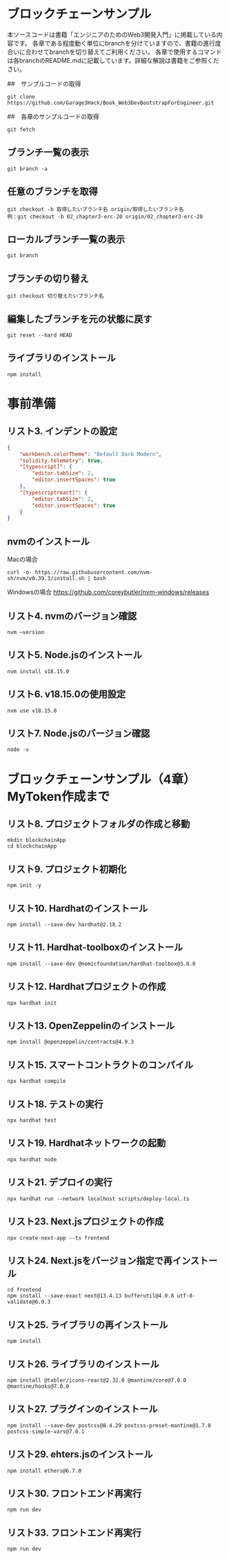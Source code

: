 # ブロックチェーンサンプル

本ソースコードは書籍「エンジニアのためのWeb3開発入門」に掲載している内容です。
各章である程度動く単位にbranchを分けていますので、書籍の進行度合いに合わせてbranchを切り替えてご利用ください。
各章で使用するコマンドは各branchのREADME.mdに記載しています。詳細な解説は書籍をご参照ください。

##　サンプルコードの取得
```
git clone https://github.com/Garage3Hack/Book_Web3DevBootstrapForEngineer.git
```

##　各章のサンプルコードの取得
```
git fetch
```

## ブランチ一覧の表示
```
git branch -a
```

## 任意のブランチを取得
```
git checkout -b 取得したいブランチ名 origin/取得したいブランチ名
例：git checkout -b 02_chapter3-erc-20 origin/02_chapter3-erc-20
```
## ローカルブランチ一覧の表示
```
git branch
```

## ブランチの切り替え
```
git checkout 切り替えたいブランチ名
```

## 編集したブランチを元の状態に戻す
```
git reset --hard HEAD
```

## ライブラリのインストール
```
npm install
```

# 事前準備

## リスト3. インデントの設定
```json:setting.json
{
    "workbench.colorTheme": "Default Dark Modern",
    "solidity.telemetry": true,
    "[typescript]": {
        "editor.tabSize": 2,
        "editor.insertSpaces": true        
    },
    "[typescriptreact]": {
        "editor.tabSize": 2,
        "editor.insertSpaces": true
    }
}
```

## nvmのインストール
Macの場合
```
curl -o- https://raw.githubusercontent.com/nvm-sh/nvm/v0.39.3/install.sh | bash
```

Windowsの場合
https://github.com/coreybutler/nvm-windows/releases

## リスト4. nvmのバージョン確認
```
nvm –version
```

## リスト5. Node.jsのインストール
```
nvm install v18.15.0
```

## リスト6. v18.15.0の使用設定
```
nvm use v18.15.0
```

## リスト7. Node.jsのバージョン確認
```
node -v
```

# ブロックチェーンサンプル（4章）　 MyToken作成まで

## リスト8. プロジェクトフォルダの作成と移動 

```
mkdir blockchainApp
cd blockchainApp
```

## リスト9. プロジェクト初期化
```
npm init -y
```

## リスト10. Hardhatのインストール
```
npm install --save-dev hardhat@2.18.2
```

## リスト11. Hardhat-toolboxのインストール
```
npm install --save-dev @nomicfoundation/hardhat-toolbox@3.0.0
```

## リスト12. Hardhatプロジェクトの作成
```
npx hardhat init
```

## リスト13. OpenZeppelinのインストール
```
npm install @openzeppelin/contracts@4.9.3
```

## リスト15. スマートコントラクトのコンパイル
```
npx hardhat compile
```

## リスト18. テストの実行
```
npx hardhat test
```

## リスト19. Hardhatネットワークの起動
```
npx hardhat node
```

## リスト21. デプロイの実行
```
npx hardhat run --network localhost scripts/deploy-local.ts
```

## リスト23. Next.jsプロジェクトの作成
```
npx create-next-app --ts frontend
```

## リスト24. Next.jsをバージョン指定で再インストール
```
cd frontend
npm install --save-exact next@13.4.13 bufferutil@4.0.8 utf-8-validate@6.0.3
```

## リスト25. ライブラリの再インストール
```
npm install
```

## リスト26. ライブラリのインストール
```
npm install @tabler/icons-react@2.32.0 @mantine/core@7.0.0 @mantine/hooks@7.0.0
```

## リスト27. プラグインのインストール
```
npm install --save-dev postcss@8.4.29 postcss-preset-mantine@1.7.0 postcss-simple-vars@7.0.1
```

## リスト29. ehters.jsのインストール
```
npm install ethers@6.7.0
```

## リスト30. フロントエンド再実行
```
npm run dev
```

## リスト33. フロントエンド再実行
```
npm run dev
```
